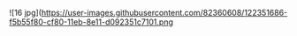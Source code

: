 ![]()![16 jpg](https://user-images.githubusercontent.com/82360608/122351686-f5b55f80-cf80-11eb-8e11-d092351c7101.png
